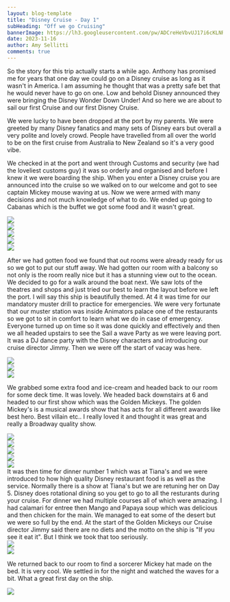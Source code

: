 ```yaml
---
layout: blog-template
title: "Disney Cruise - Day 1"
subHeading: "Off we go Cruising"
bannerImage: https://lh3.googleusercontent.com/pw/ADCreHeVbvUJ17i6cKLNRsRpXplZwxUJ62BG6NhSHI5HHlzOwQwEOaDJQ1B6iB1hcM9dv2QOOK5LVatCgo-6bTLa-9O3z-0BmLslUoGrmxEkcj5-joFFBrKg=w2400
date: 2023-11-16
author: Amy Sellitti
comments: true
---
```


So the story for this trip actually starts a while ago. Anthony has promised me for years that one day we could go on a Disney cruise as long as it wasn't in America. I am assuming he thought that was a pretty safe bet that he would never have to go on one. Low and behold Disney announced they were bringing the Disney Wonder Down Under! And so here we are about to sail our first Cruise and our first Disney Cruise. 

We were lucky to have been dropped at the port by my parents. We were greeted by many Disney fanatics and many sets of Disney ears but overall a very polite and lovely crowd. People have travelled from all over the world to be on the first cruise from Australia to New Zealand so it's a very good vibe.

We checked in at the port and went through Customs and security (we had the loveliest customs guy) it was so orderly and organised and before I knew it we were boarding the ship. When you enter a Disney cruise you are announced into the cruise so we walked on to our welcome and got to see captain Mickey mouse waving at us. Now we were armed with many decisions and not much knowledge of what to do. We ended up going to Cabanas which is the buffet we got some food and it wasn't great. 

<div class="center-image"><img src="https://lh3.googleusercontent.com/pw/ADCreHfw5iF2SjzFI4Uke14h_IjSsGDUNCB7BWr-3lKUEDqqA0VsRu_zdzpuzqwCUPxMp3Gsg_cGCyPBsO9jDOjs4zQn9KyC-Keiq25zN7qZ2gINGymnNOzC=w2400" /></div>
<div class="center-image"><img src="https://lh3.googleusercontent.com/pw/ADCreHfR5rfP4xyTEnLZTXOo5FCdZrmBJRlcdZIaMgNPMkvqTakC0yPJDm7vcHj1u7UyAyTTeWOyMTASR1yuunLBmWmywd0rWcc99YwMHoVOBo8uJjATwbJU=w2400" /></div>
<div class="center-image"><img src="https://lh3.googleusercontent.com/pw/ADCreHe4DKk2nSZa_TgeSe-GBFVqgC5gww_Wbk9snD6_AyFfrhwx_ulA2nzqqJlDX_wu5NHHr--CJuPC3lR7QHqBnF8b3f5Q1MjjA8r3KWc7J8gJuqYaUlzw=w2400" /></div>
<div class="center-image"><img src="https://lh3.googleusercontent.com/pw/ADCreHdfIVol4fgoNdyKJmyx7aaBFdK-QS9gzM6MrUH_lJGbyNrr_3rMQ-zNLxafhcxZsNgrAlN2nYZ277Y7y6ti71WlYcCDq1IwFqbE0n9gEwPqMbzm1jyM=w2400" /></div>
<div class="center-image"><img src="https://lh3.googleusercontent.com/pw/ADCreHc5zmyjA5-zTgelaLaGuiZVcmAMzQYXPUszQlUq6j9Jze31UWfKzLLFjw_Ety4n3OVZDipqSJDQQ8q_sc9drg3aHkGKyAN98PqudhUFtrzGtIwQ9C_7=w2400" /></div>

After we had gotten food we found that out rooms were already ready for us so we got to put our stuff away.  We had gotten our room with a balcony so not only is the room really nice but it has a stunning view out to the ocean. We decided to go for a walk around the boat next. We saw lots of the theatres and shops and just tried our best to learn the layout before we left the port. I will say this ship is beautifully themed. At 4 it was time for our mandatory muster drill to practice for emergencies. We were very fortunate that our muster station was inside Animators palace one of the restaurants so we got to sit in comfort to learn what we do in case of emergency. Everyone turned up on time so it was done quickly and effectively and then we all headed upstairs to see the Sail a wave Party as we were leaving port. It was a DJ dance party with the Disney characters and introducing our cruise director Jimmy. Then we were off the start of vacay was here.

<div class="center-image"><img src="https://lh3.googleusercontent.com/pw/ADCreHed4t2bun00P4FFjrncU32EuXu6o6aoJJ7TF8-Zyu2DS-YsKzVen1CXQc1bA0ZYmgs-AuXNpNXDtHYCmauv4ARmElgzsp3o2e7VT0vy4nzjMrcn3M7G=w2400" /></div>
<div class="center-image"><img src="https://lh3.googleusercontent.com/pw/ADCreHfLlbaNrFYWwcMIKW_Ne-xGZNT-iF9oFe4TDp6MpT0p5AbxLUiduVQdcobG03eUNrtEGm-YwNBljtsQmAvMUa1dDbzmTtEMccfaZeqo9UvhODi-U1_X=w2400" /></div>
<div class="center-image"><img src="https://lh3.googleusercontent.com/pw/ADCreHdReHsdj4vbEbrBtqh3u-sCnOPkuuATzIrfI1o55ZKvw4jhg_yZmM8bJEZPEnRMNgNN0Ralk_-a28H3-wMA-rhs8PU6q-ACnq2Gvoz-wv5Bt5snzZwL=w2400" /></div>

We grabbed some extra food and ice-cream and headed back to our room for some deck time. It was lovely. We headed back downstairs at 6 and headed to our first show which was the Golden Mickeys. The golden Mickey's is a musical awards show that has acts for all different awards like best hero. Best villain etc.. I really loved it and thought it was great and really a Broadway quality show. 

<div class="center-image"><img src="https://lh3.googleusercontent.com/pw/ADCreHcJcahG_tUCL0jRQM5ZhJky5-uaHdoW6MVh20qmCmZh7z46MiiA4F3pMIeErBYlACzHeBBIwOs9wufa3tQr0sxOEWsyoQXjmTQXnz9EzAzXrQLTLYpL=w2400" /></div>
<div class="center-image"><img src="https://lh3.googleusercontent.com/pw/ADCreHfDbgHvWuuBoHHqZjOwZX4yWcS8KEpe6TnG6gQ0Oig9dBhe_cDwzL2A-dH-P8xsa6-tHBmHBGNp8DSLAbdQ72XUCYr00wa3bUMSuJvhefjpwsem-p-N=w2400" /></div>
<div class="center-image"><img src="https://lh3.googleusercontent.com/pw/ADCreHeciQlSAZglEGBtnrqZGSbYZ9v-iXrkx2i4EGLkgP5FyetcrVMG6MRW3go66px_Y0ELMcfRjsHlp7jcIurQmj4gWbCv3g_kfvywZ-R0x7JY5uRl_4Kh=w2400" /></div>
<div class="center-image"><img src="https://lh3.googleusercontent.com/pw/ADCreHfMCdLMpgDREXUgvqJRBfJcOJ4zJ3MzJ5wDH4Y23PD_98yqV4lCtIvBhh0hCDjWBpSfrvtzeU8GczzYAGvf2XyYhT4JXxG-DEHiGK5z6lg03SPvnPWv=w2400" /></div>
<div class="center-image"><img src="https://lh3.googleusercontent.com/pw/ADCreHdg2Hvor5UOP0uyM_s4oIPu4R7-k8GHZAW6pXP5sdXfiO_AZcskzZ6TDSgjid038dp_GpdAVM7suUVnv7E4Las4AMIhe4lb9fj1rrVL4hSbnX7WXUND=w2400" /></div>
It was then time for dinner number 1 which was at Tiana's and we were introduced to how high quality Disney restaurant food is as well as the service. Normally there is a show at Tiana's but we are retuning her on Day 5. Disney does rotational dining so you get to go to all the resturants during your cruise. For dinner we had multiple courses all of which were amazing.
I had calamari for entree then Mango and Papaya soup which was delicious and then chicken for the main. We managed to eat some of the desert but we were so full by the end. At the start of the Golden Mickeys our Cruise director Jimmy said there are no diets and the motto on the ship is "If you see it eat it". But I think we took that too seriously.

<div class="center-image"><img src="https://lh3.googleusercontent.com/pw/ADCreHcUd9DQXhJqN7ZBGqX0-LO9CN8DQ_dlAyp_H_4wbNdpBPrSzd_lRC4ojXSfyL9XjJW5Q1jbwlzbOhtsvBHCOWaOkgz8tfBKeShKirj4BwxfRZpMDdES=w2400" /></div>
<div class="center-image"><img src="https://lh3.googleusercontent.com/pw/ADCreHcoBSHY2ASTZLa3obP0I7e7VijC36zyxLTbbEPek-KeqiDnLjemdlDwN4bN5xKM-jCSjr_uX7cMo_dm9W2wuwGUV_wKara4zpw1UFtbQUPM-QWj56da=w2400" /></div>


We returned back to our room to find a sorcerer Mickey hat made on the bed. It is very cool.  We settled in for the night and watched the waves for a bit. What a great first day on the ship.

<div class="center-image"><img src="https://lh3.googleusercontent.com/pw/ADCreHeTd_wSQpdhTR4D-Fht5xSENl5BTB_dr_OakyiL_oJTxXkajST48BYKWgXMvLATZg9WxxT2pokoJdr71XzwowEglhOMernjb7DPag0BfUBNWpwtmN4a=w2400" /></div>




<div class="center-image"><img src="" /></div>
<div class="center-image"><img src="" /></div>